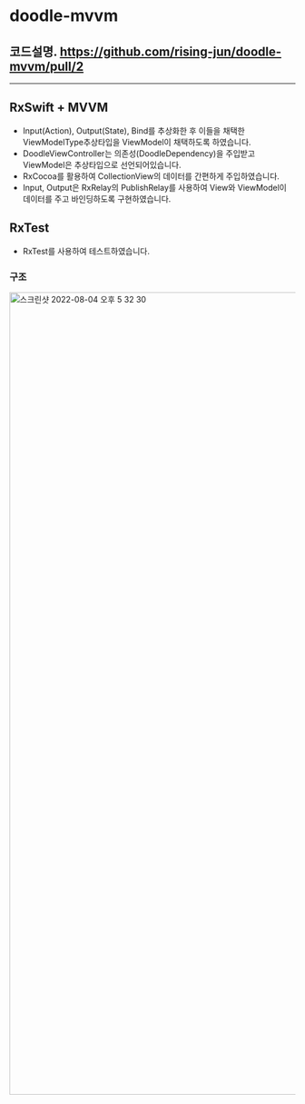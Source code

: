 # doodle-mvvm

## 코드설명. https://github.com/rising-jun/doodle-mvvm/pull/2
----
## RxSwift + MVVM
- Input(Action), Output(State), Bind를 추상화한 후 이들을 채택한 ViewModelType추상타입을 ViewModel이 채택하도록 하였습니다.
- DoodleViewController는 의존성(DoodleDependency)을 주입받고 ViewModel은 추상타입으로 선언되어있습니다.
- RxCocoa를 활용하여 CollectionView의 데이터를 간편하게 주입하였습니다.
- Input, Output은 RxRelay의 PublishRelay를 사용하여 View와 ViewModel이 데이터를 주고 바인딩하도록 구현하였습니다.

## RxTest
- RxTest를 사용하여 테스트하였습니다.

### 구조
<img width="1413" alt="스크린샷 2022-08-04 오후 5 32 30" src="https://user-images.githubusercontent.com/62687919/182801905-9d634b22-2cdb-41a8-b87b-bda37543abac.png">
